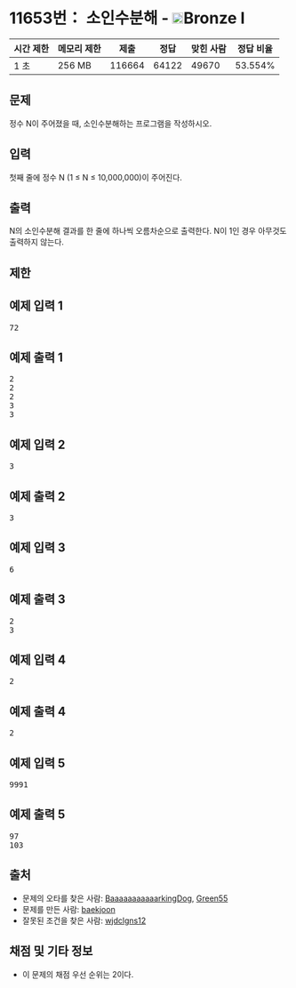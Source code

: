 # 11653번： 소인수분해 - <img src="https://static.solved.ac/tier_small/5.svg" style="height:20px" />Bronze I


| 시간 제한 | 메모리 제한 | 제출 | 정답 | 맞힌 사람 | 정답 비율 |
| --- | --- | --- | --- | --- | --- |
| 1 초 | 256 MB | 116664 | 64122 | 49670 | 53.554% |


## 문제


정수 N이 주어졌을 때, 소인수분해하는 프로그램을 작성하시오.




## 입력


첫째 줄에 정수 N (1 ≤ N ≤ 10,000,000)이 주어진다.




## 출력


N의 소인수분해 결과를 한 줄에 하나씩 오름차순으로 출력한다. N이 1인 경우 아무것도 출력하지 않는다.




## 제한




## 예제 입력 1


<pre>72
</pre>


## 예제 출력 1


<pre>2
2
2
3
3
</pre>




## 예제 입력 2


<pre>3
</pre>


## 예제 출력 2


<pre>3
</pre>




## 예제 입력 3


<pre>6
</pre>


## 예제 출력 3


<pre>2
3
</pre>




## 예제 입력 4


<pre>2
</pre>


## 예제 출력 4


<pre>2
</pre>




## 예제 입력 5


<pre>9991
</pre>


## 예제 출력 5


<pre>97
103
</pre>






## 출처


- 문제의 오타를 찾은 사람: [BaaaaaaaaaaarkingDog](/user/BaaaaaaaaaaarkingDog), [Green55](/user/Green55)
- 문제를 만든 사람: [baekjoon](/user/baekjoon)
- 잘못된 조건을 찾은 사람: [wjdclgns12](/user/wjdclgns12)



## 채점 및 기타 정보


- 이 문제의 채점 우선 순위는 2이다.





